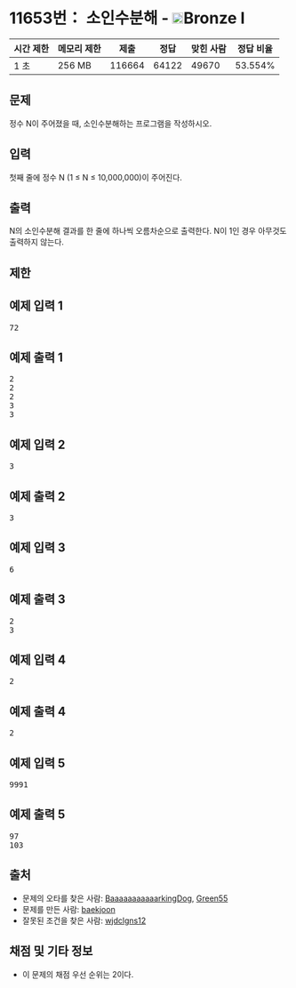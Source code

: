 # 11653번： 소인수분해 - <img src="https://static.solved.ac/tier_small/5.svg" style="height:20px" />Bronze I


| 시간 제한 | 메모리 제한 | 제출 | 정답 | 맞힌 사람 | 정답 비율 |
| --- | --- | --- | --- | --- | --- |
| 1 초 | 256 MB | 116664 | 64122 | 49670 | 53.554% |


## 문제


정수 N이 주어졌을 때, 소인수분해하는 프로그램을 작성하시오.




## 입력


첫째 줄에 정수 N (1 ≤ N ≤ 10,000,000)이 주어진다.




## 출력


N의 소인수분해 결과를 한 줄에 하나씩 오름차순으로 출력한다. N이 1인 경우 아무것도 출력하지 않는다.




## 제한




## 예제 입력 1


<pre>72
</pre>


## 예제 출력 1


<pre>2
2
2
3
3
</pre>




## 예제 입력 2


<pre>3
</pre>


## 예제 출력 2


<pre>3
</pre>




## 예제 입력 3


<pre>6
</pre>


## 예제 출력 3


<pre>2
3
</pre>




## 예제 입력 4


<pre>2
</pre>


## 예제 출력 4


<pre>2
</pre>




## 예제 입력 5


<pre>9991
</pre>


## 예제 출력 5


<pre>97
103
</pre>






## 출처


- 문제의 오타를 찾은 사람: [BaaaaaaaaaaarkingDog](/user/BaaaaaaaaaaarkingDog), [Green55](/user/Green55)
- 문제를 만든 사람: [baekjoon](/user/baekjoon)
- 잘못된 조건을 찾은 사람: [wjdclgns12](/user/wjdclgns12)



## 채점 및 기타 정보


- 이 문제의 채점 우선 순위는 2이다.





